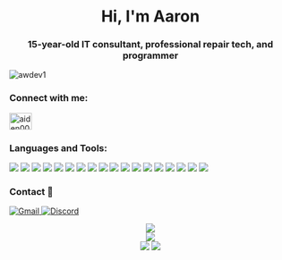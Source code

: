 <h1 align="center">Hi, I'm Aaron</h1>
<h3 align="center">15-year-old IT consultant, professional repair tech, and programmer</h3>

<p align="left"> 
  <img src="https://komarev.com/ghpvc/?username=awdev1&label=Profile%20views&color=0e75b6&style=flat" alt="awdev1" /> 
</p>

<h3 align="left">Connect with me:</h3>
<p align="left">
    <a href="https://www.youtube.com/@awdev123" target="blank"><img align="center" src="https://raw.githubusercontent.com/rahuldkjain/github-profile-readme-generator/master/src/images/icons/Social/youtube.svg" alt="aiden0002" height="30" width="40" /></a>
</p>

<h3 align="left">Languages and Tools:</h3>
<p align="left">
<img src="https://img.shields.io/badge/Cloudflare-F38020?style=for-the-badge&logo=Cloudflare&logoColor=white">
<img src="https://img.shields.io/badge/node.js-6DA55F?style=for-the-badge&logo=node.js&logoColor=white">
<img src="https://img.shields.io/badge/github-%23121011.svg?style=for-the-badge&logo=github&logoColor=white">
<img src="https://img.shields.io/badge/mysql-4479A1.svg?style=for-the-badge&logo=mysql&logoColor=white">
<img src="https://img.shields.io/badge/MariaDB-003545?style=for-the-badge&logo=mariadb&logoColor=white">
<img src="https://img.shields.io/badge/sqlite-%2307405e.svg?style=for-the-badge&logo=sqlite&logoColor=white">
<img src="https://img.shields.io/badge/express.js-%23404d59.svg?style=for-the-badge&logo=express&logoColor=%2361DAFB">
<img src="https://img.shields.io/badge/FastAPI-005571?style=for-the-badge&logo=fastapi">
<img src="https://img.shields.io/badge/DigitalOcean-%230167ff.svg?style=for-the-badge&logo=digitalOcean&logoColor=white">
<img src="https://img.shields.io/badge/Next-black?style=for-the-badge&logo=next.js&logoColor=white">
<img src="https://img.shields.io/badge/docker-%230db7ed.svg?style=for-the-badge&logo=docker&logoColor=white">
<img src="https://img.shields.io/badge/home%20assistant-%2341BDF5.svg?style=for-the-badge&logo=home-assistant&logoColor=white">
<img src="https://img.shields.io/badge/-Raspberry_Pi-C51A4A?style=for-the-badge&logo=Raspberry-Pi">
<img src="https://img.shields.io/badge/python-3670A0?style=for-the-badge&logo=python&logoColor=ffdd54">
<img src="https://img.shields.io/badge/javascript-%23323330.svg?style=for-the-badge&logo=javascript&logoColor=%23F7DF1E">
<img src="https://img.shields.io/badge/html5-%23E34F26.svg?style=for-the-badge&logo=html5&logoColor=white">
<img src="https://img.shields.io/badge/css3-%231572B6.svg?style=for-the-badge&logo=css3&logoColor=white">
<img src="https://img.shields.io/badge/markdown-%23000000.svg?style=for-the-badge&logo=markdown&logoColor=white">

</p>

<h3 align="left">Contact 📧</h3>
<p align="left">
  <a href="mailto:awdev@awdevsoftware.org"> 
    <img src="https://img.shields.io/badge/Gmail-D14836?style=for-the-badge&logo=gmail&logoColor=white" alt="Gmail" /> 
  </a>
  <a href="https://discord.com/users/717412351451594852"> 
    <img src="https://img.shields.io/badge/Discord-5865F2?style=for-the-badge&logo=discord&logoColor=white" alt="Discord" /> 
  </a>
</p>

<div align="center">
  <img src="https://github-readme-stats.vercel.app/api?username=awdev1&theme=default&hide_border=false&include_all_commits=false&count_private=false"><br/>
  <img src="https://nirzak-streak-stats.vercel.app/?user=awdev1&theme=default&hide_border=false"><br/>
  <img src="https://github-readme-stats.vercel.app/api/top-langs/?username=awdev1&theme=default&hide_border=false&include_all_commits=false&count_private=false&layout=compact">
  <img src="https://github-profile-trophy.vercel.app/?username=awdev1&theme=radical&no-frame=false&no-bg=true&margin-w=4">
</div>

